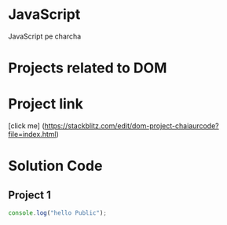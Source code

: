 # JavaScript
JavaScript pe charcha
# Projects related to DOM

# Project link
[click me] (https://stackblitz.com/edit/dom-project-chaiaurcode?file=index.html)

# Solution Code

## Project 1

```javascript
console.log("hello Public");

```
